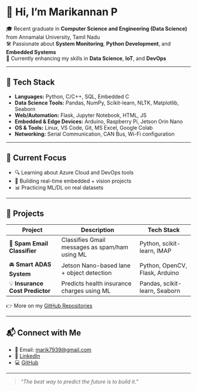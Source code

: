 # 👋 Hi, I’m Marikannan P

🎓 Recent graduate in **Computer Science and Engineering (Data Science)** from Annamalai University, Tamil Nadu  
🛠️ Passionate about **System Monitoring**, **Python Development**, and **Embedded Systems**  
🚀 Currently enhancing my skills in **Data Science**, **IoT**, and **DevOps**

---

## 🔧 Tech Stack
- **Languages:** Python, C/C++, SQL, Embedded C
- **Data Science Tools:** Pandas, NumPy, Scikit-learn, NLTK, Matplotlib, Seaborn
- **Web/Automation:** Flask, Jupyter Notebook, HTML, JS
- **Embedded & Edge Devices:** Arduino, Raspberry Pi, Jetson Orin Nano
- **OS & Tools:** Linux, VS Code, Git, MS Excel, Google Colab
- **Networking:** Serial Communication, CAN Bus, Wi-Fi configuration

---

## 🌱 Current Focus
- 🔍 Learning about Azure Cloud and DevOps tools
- 🤖 Building real-time embedded + vision projects
- 📊 Practicing ML/DL on real datasets

---

## 📁 Projects

| Project | Description | Tech Stack |
|--------|-------------|------------|
| 🔐 **Spam Email Classifier** | Classifies Gmail messages as spam/ham using ML | Python, scikit-learn, IMAP |
| 🚘 **Smart ADAS System** | Jetson Nano-based lane + object detection | Python, OpenCV, Flask, Arduino |
| 💡 **Insurance Cost Predictor** | Predicts health insurance charges using ML | Pandas, scikit-learn, Seaborn |

👉 More on my [GitHub Repositories](https://github.com/marik7939)

---

## 📬 Connect with Me

- 📧 Email: [marik7939@gmail.com](mailto:marik7939@gmail.com)
- 🔗 [LinkedIn](https://www.linkedin.com/in/marik1804/)
- 💻 [GitHub](https://github.com/marik7939)

---

> _“The best way to predict the future is to build it.”_
